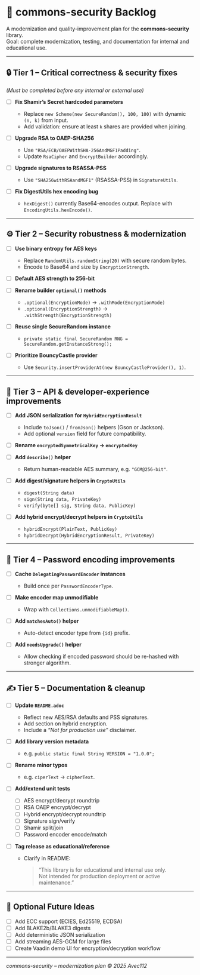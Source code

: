 # 🧩 commons-security Backlog

A modernization and quality-improvement plan for the **commons-security** library.  
Goal: complete modernization, testing, and documentation for internal and educational use.

---

## 🔒 Tier 1 – Critical correctness & security fixes
*(Must be completed before any internal or external use)*

- [ ] **Fix Shamir’s Secret hardcoded parameters**
  - Replace `new Scheme(new SecureRandom(), 100, 100)` with dynamic `(n, k)` from input.
  - Add validation: ensure at least `k` shares are provided when joining.

- [ ] **Upgrade RSA to OAEP-SHA256**
  - Use `"RSA/ECB/OAEPWithSHA-256AndMGF1Padding"`.
  - Update `RsaCipher` and `EncryptBuilder` accordingly.

- [ ] **Upgrade signatures to RSASSA-PSS**
  - Use `"SHA256withRSAandMGF1"` (RSASSA-PSS) in `SignatureUtils`.

- [ ] **Fix DigestUtils hex encoding bug**
  - `hexDigest()` currently Base64-encodes output. Replace with `EncodingUtils.hexEncode()`.

---

## ⚙️ Tier 2 – Security robustness & modernization

- [ ] **Use binary entropy for AES keys**
  - Replace `RandomUtils.randomString(20)` with secure random bytes.
  - Encode to Base64 and size by `EncryptionStrength`.

- [ ] **Default AES strength to 256-bit**

- [ ] **Rename builder `optional()` methods**
  - `.optional(EncryptionMode)` → `.withMode(EncryptionMode)`
  - `.optional(EncryptionStrength)` → `.withStrength(EncryptionStrength)`

- [ ] **Reuse single SecureRandom instance**
  - `private static final SecureRandom RNG = SecureRandom.getInstanceStrong();`

- [ ] **Prioritize BouncyCastle provider**
  - Use `Security.insertProviderAt(new BouncyCastleProvider(), 1)`.

---

## 🧱 Tier 3 – API & developer-experience improvements

- [ ] **Add JSON serialization for `HybridEncryptionResult`**
  - Include `toJson()` / `fromJson()` helpers (Gson or Jackson).
  - Add optional `version` field for future compatibility.

- [ ] **Rename `encryptedSymmetricalKey` → `encryptedKey`**

- [ ] **Add `describe()` helper**
  - Return human-readable AES summary, e.g. `"GCM@256-bit"`.

- [ ] **Add digest/signature helpers in `CryptoUtils`**
  - `digest(String data)`
  - `sign(String data, PrivateKey)`
  - `verify(byte[] sig, String data, PublicKey)`

- [ ] **Add hybrid encrypt/decrypt helpers in `CryptoUtils`**
  - `hybridEncrypt(PlainText, PublicKey)`
  - `hybridDecrypt(HybridEncryptionResult, PrivateKey)`

---

## 🧩 Tier 4 – Password encoding improvements

- [ ] **Cache `DelegatingPasswordEncoder` instances**
  - Build once per `PasswordEncoderType`.

- [ ] **Make encoder map unmodifiable**
  - Wrap with `Collections.unmodifiableMap()`.

- [ ] **Add `matchesAuto()` helper**
  - Auto-detect encoder type from `{id}` prefix.

- [ ] **Add `needsUpgrade()` helper**
  - Allow checking if encoded password should be re-hashed with stronger algorithm.

---

## ✍️ Tier 5 – Documentation & cleanup

- [ ] **Update `README.adoc`**
  - Reflect new AES/RSA defaults and PSS signatures.
  - Add section on hybrid encryption.
  - Include a *“Not for production use”* disclaimer.

- [ ] **Add library version metadata**
  - e.g. `public static final String VERSION = "1.0.0";`

- [ ] **Rename minor typos**
  - e.g. `ciperText` → `cipherText`.

- [ ] **Add/extend unit tests**
  - [ ] AES encrypt/decrypt roundtrip
  - [ ] RSA OAEP encrypt/decrypt
  - [ ] Hybrid encrypt/decrypt roundtrip
  - [ ] Signature sign/verify
  - [ ] Shamir split/join
  - [ ] Password encoder encode/match

- [ ] **Tag release as educational/reference**
  - Clarify in README:  
    > “This library is for educational and internal use only.  
    > Not intended for production deployment or active maintenance.”

---

## 🧭 Optional Future Ideas

- [ ] Add ECC support (ECIES, Ed25519, ECDSA)
- [ ] Add BLAKE2b/BLAKE3 digests
- [ ] Add deterministic JSON serialization
- [ ] Add streaming AES-GCM for large files
- [ ] Create Vaadin demo UI for encryption/decryption workflow

---

*commons-security – modernization plan © 2025 Avec112*
